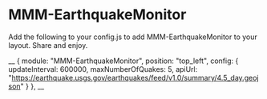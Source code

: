 # MMM-EarthquakeMonitor

Add the following to your config.js to add MMM-EarthquakeMonitor to your layout. Share and enjoy. 

__
{
            module: "MMM-EarthquakeMonitor",
            position: "top_left",
            config: {
                updateInterval: 600000,
                maxNumberOfQuakes: 5,
                apiUrl: "https://earthquake.usgs.gov/earthquakes/feed/v1.0/summary/4.5_day.geojson"
            }
        },
__
